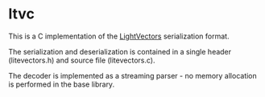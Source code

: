 ltvc
=======
This is a C implementation of the [LightVectors](litevector.org) serialization format. 

The serialization and deserialization is contained in a single header (litevectors.h) and source file (litevectors.c). 

The decoder is implemented as a streaming parser - no memory allocation is performed in the base library.

